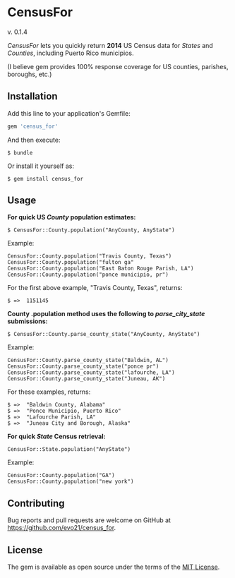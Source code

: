 # CensusFor 
v. 0.1.4

*CensusFor* lets you quickly return **2014** US Census data for _States_ and _Counties_, including Puerto Rico municipios.

(I believe gem provides 100% response coverage for US counties, parishes, boroughs, etc.)

## Installation

Add this line to your application's Gemfile:

```ruby
gem 'census_for'
```

And then execute:

    $ bundle

Or install it yourself as:

    $ gem install census_for

## Usage

**For quick US _County_ population estimates:**

    $ CensusFor::County.population("AnyCounty, AnyState")

Example:

    CensusFor::County.population("Travis County, Texas")
    CensusFor::County.population("fulton ga"
    CensusFor::County.population("East Baton Rouge Parish, LA")
    CensusFor::County.population("ponce municipio, pr")

For the first above example, "Travis County, Texas", returns:

    $ =>  1151145

**County .population method uses the following to _parse_city_state_ submissions:**

    $ CensusFor::County.parse_county_state("AnyCounty, AnyState")

Example:

    CensusFor::County.parse_county_state("Baldwin, AL")
    CensusFor::County.parse_county_state("ponce pr")
    CensusFor::County.parse_county_state("lafourche, LA")
    CensusFor::County.parse_county_state("Juneau, AK")

For these examples, returns:

    $ =>  "Baldwin County, Alabama"
    $ =>  "Ponce Municipio, Puerto Rico"
    $ =>  "Lafourche Parish, LA"
    $ =>  "Juneau City and Borough, Alaska"

**For quick _State_ Census retrieval:**

    CensusFor::State.population("AnyState")

Example:

    CensusFor::County.population("GA")
    CensusFor::County.population("new york")

## Contributing

Bug reports and pull requests are welcome on GitHub at https://github.com/evo21/census_for.

## License

The gem is available as open source under the terms of the [MIT License](http://opensource.org/licenses/MIT).
